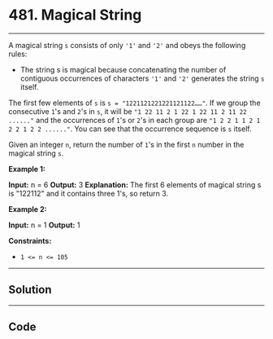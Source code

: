 # 481. Magical String

---

A magical string `s` consists of only `'1'` and `'2'` and obeys the following rules:

  * The string s is magical because concatenating the number of contiguous occurrences of characters `'1'` and `'2'` generates the string `s` itself.



The first few elements of `s` is `s = "1221121221221121122……"`. If we group the consecutive `1`'s and `2`'s in `s`, it will be `"1 22 11 2 1 22 1 22 11 2 11 22 ......"` and the occurrences of `1`'s or `2`'s in each group are `"1 2 2 1 1 2 1 2 2 1 2 2 ......"`. You can see that the occurrence sequence is `s` itself.

Given an integer `n`, return the number of `1`'s in the first `n` number in the magical string `s`.

 

**Example 1:**


**Input:** n = 6
**Output:** 3
**Explanation:** The first 6 elements of magical string s is "122112" and it contains three 1's, so return 3.


**Example 2:**


**Input:** n = 1
**Output:** 1


 

**Constraints:**

  * `1 <= n <= 105`

---

## Solution



---

## Code
```python


```